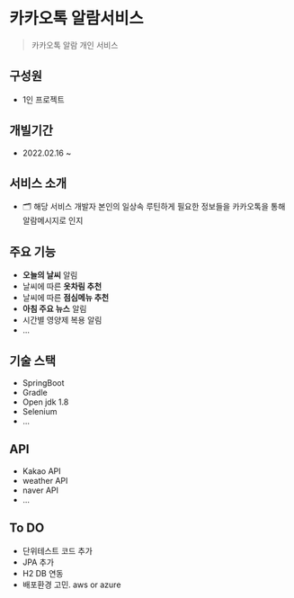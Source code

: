 # 카카오톡 알람서비스 
> 카카오톡 알람 개인 서비스

## 구성원
- 1인 프로젝트

## 개빌기간
- 2022.02.16 ~ 

## 서비스 소개
- 🗂 해당 서비스 개발자 본인의 일상속 루틴하게 필요한 정보들을 카카오톡을 통해 알람메시지로 인지


## 주요 기능
- **오늘의 날씨** 알림 
- 날씨에 따른 **옷차림 추천**
- 날씨에 따른 **점심메뉴 추천**
- **아침 주요 뉴스** 알림
- 시간별 영양제 복용 알림
- ...


## 기술 스택
 - SpringBoot
 - Gradle
 - Open jdk 1.8
 - Selenium
 - ...
 
 
## API 
- Kakao API
- weather API
- naver API
- ...


## To DO
  - 단위테스트 코드 추가
  - JPA 추가
  - H2 DB 연동
  - 배포환경 고민. aws or azure
 
